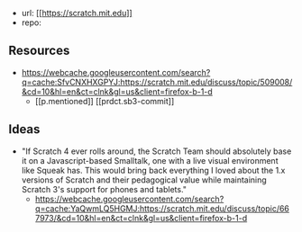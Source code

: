 
- url: [[https://scratch.mit.edu]]
- repo: 

## Resources

- https://webcache.googleusercontent.com/search?q=cache:SfvCNXHXGPYJ:https://scratch.mit.edu/discuss/topic/509008/&cd=10&hl=en&ct=clnk&gl=us&client=firefox-b-1-d
  - [[p.mentioned]] [[prdct.sb3-commit]]

## Ideas

- "If Scratch 4 ever rolls around, the Scratch Team should absolutely base it on a Javascript-based Smalltalk, one with a live visual environment like Squeak has. This would bring back everything I loved about the 1.x versions of Scratch and their pedagogical value while maintaining Scratch 3's support for phones and tablets."
  - https://webcache.googleusercontent.com/search?q=cache:YaQwmLQ5HGMJ:https://scratch.mit.edu/discuss/topic/667973/&cd=10&hl=en&ct=clnk&gl=us&client=firefox-b-1-d
